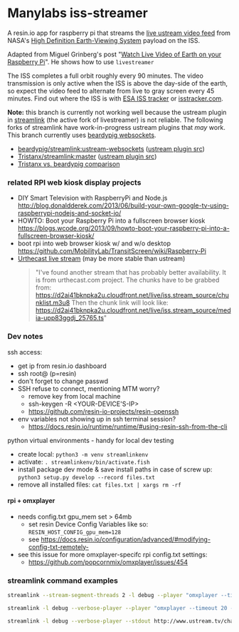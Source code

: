 # Manylabs iss-streamer

A resin.io app for raspberry pi that streams the [live ustream video feed](http://www.ustream.tv/channel/iss-hdev-payload) from NASA's [High Definition Earth-Viewing System](https://eol.jsc.nasa.gov/ESRS/HDEV/) payload on the ISS.

Adapted from Miguel Grinberg's post "[Watch Live Video of Earth on your Raspberry Pi](https://blog.miguelgrinberg.com/post/watch-live-video-of-earth-on-your-raspberry-pi)". He shows how to use `livestreamer`

The ISS completes a full orbit roughly every 90 minutes. The video transmission is only active when the ISS is above the day-side of the earth, so expect the video feed to alternate from live to gray screen every 45 minutes. Find out where the ISS is with [ESA ISS tracker](http://wsn.spaceflight.esa.int/iss/index_portal.php) or [isstracker.com](http://www.isstracker.com).

**Note:** this branch is currently not working well because the ustream plugin in [streamlink](https://github.com/streamlink/streamlink) (the active fork of livestreamer) is not reliable. The following forks of streamlink have work-in-progress ustream plugins that *may* work. This branch currently uses [beardypig websockets](https://github.com/beardypig/streamlink/tree/ustream-websockets).
- [beardypig/streamlink:ustream-websockets](https://github.com/beardypig/streamlink/tree/ustream-websockets) ([ustream plugin src](https://github.com/beardypig/streamlink/blob/ustream-websockets/src/streamlink/plugins/ustreamtv.py))
- [Tristanx/streamlink:master](https://github.com/Tristanx/streamlink) ([ustream plugin src](https://github.com/Tristanx/streamlink/blob/master/src/streamlink/plugins/ustreamtv.py))
- [Tristanx vs. beardypig comparison](https://github.com/Tristanx/streamlink/compare/master...beardypig:ae149acd)

### related RPI web kiosk display projects
- DIY Smart Television with RaspberryPi and Node.js http://blog.donaldderek.com/2013/06/build-your-own-google-tv-using-raspberrypi-nodejs-and-socket-io/
- HOWTO: Boot your Raspberry Pi into a fullscreen browser kiosk https://blogs.wcode.org/2013/09/howto-boot-your-raspberry-pi-into-a-fullscreen-browser-kiosk/
- boot rpi into web browser kiosk w/ and w/o desktop https://github.com/MobilityLab/TransitScreen/wiki/Raspberry-Pi
- [Urthecast live stream](https://www.urthecast.com/live/) (may be more stable than ustream)
  > "I've found another stream that has probably better availability. It is from urthecast.com project.
  > The chunks have to be grabbed from: https://d2ai41bknpka2u.cloudfront.net/live/iss.stream_source/chunklist.m3u8
  > Then the chunk link will look like: https://d2ai41bknpka2u.cloudfront.net/live/iss.stream_source/media-upp83ggdj_25765.ts"

### Dev notes
ssh access:
- get ip from resin.io dashboard
- ssh root@<ip-address> (p=resin)
- don't forget to change passwd
- SSH refuse to connect, mentioning MTM worry?
  - remove key from local machine
  - ssh-keygen -R <YOUR-DEVICE'S-IP>
  - https://github.com/resin-io-projects/resin-openssh
- env variables not showing up in ssh terminal session?
  - https://docs.resin.io/runtime/runtime/#using-resin-ssh-from-the-cli

python virtual environments - handy for local dev testing
- create local: `python3 -m venv streamlinkenv`
- activate: `. streamlinkenv/bin/activate.fish`
- install package dev mode & save install paths in case of screw up: `python3 setup.py develop --record files.txt`
- remove all installed files: `cat files.txt | xargs rm -rf`

#### rpi + omxplayer
- needs config.txt gpu_mem set > 64mb
  - set resin Device Config Variables like so: `RESIN_HOST_CONFIG_gpu_mem=128`
  - see https://docs.resin.io/configuration/advanced/#modifying-config-txt-remotely-
- see this issue for more omxplayer-specifc rpi config.txt settings:
  - https://github.com/popcornmix/omxplayer/issues/454

### streamlink command examples
```bash
streamlink --stream-segment-threads 2 -l debug --player "omxplayer --timeout 20 --win \"0 0 1600 1200\"" --player-fifo http://www.ustream.tv/channel/iss-hdev-payload  mobile_480p

streamlink -l debug --verbose-player --player "omxplayer --timeout 20 --win \"0 0 1600 1200\"" --player-fifo http://www.ustream.tv/channel/iss-hdev-payload best

streamlink -l debug --verbose-player --stdout http://www.ustream.tv/channel/iss-hdev-payload mobile_480p
```
